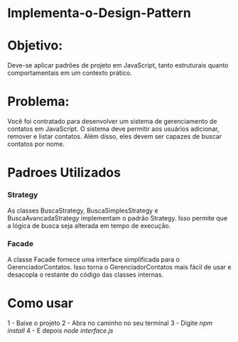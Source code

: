 # Implementa-o-Design-Pattern

# Objetivo: 
Deve-se aplicar padrões de projeto em JavaScript, tanto estruturais quanto comportamentais em um contexto prático.

# Problema: 
Você foi contratado para desenvolver um sistema de gerenciamento de contatos em JavaScript. O sistema deve permitir aos usuários adicionar, remover e listar contatos. Além disso, eles devem ser capazes de buscar contatos por nome.

# Padroes Utilizados

### Strategy 
As classes BuscaStrategy, BuscaSimplesStrategy e BuscaAvancadaStrategy implementam o padrão Strategy.
Isso permite que a lógica de busca seja alterada em tempo de execução. 

### Facade
A classe Facade fornece uma interface simplificada para o GerenciadorContatos.
Isso torna o GerenciadorContatos mais fácil de usar e desacopla o restante do código das classes internas.

# Como usar
1 - Baixe o projeto 
2 - Abra no caminho no seu terminal
3 - Digite *npm install*
4 - E depois *node interface.js*

